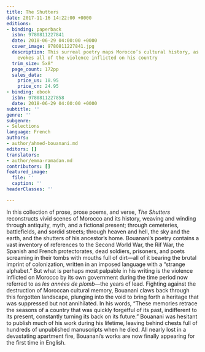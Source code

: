 ```yaml
---
title: The Shutters
date: 2017-11-16 14:22:00 +0000
editions:
- binding: paperback
  isbn: 9780811227841
  date: 2018-06-29 04:00:00 +0000
  cover_image: 9780811227841.jpg
  description: This surreal poetry maps Morocco’s cultural history, as Bouanani hauntingly
    evokes all of the violence inflicted on his country
  trim_size: 5x8"
  page_count: 172pp
  sales_data:
    price_us: 18.95
    price_cn: 24.95
- binding: ebook
  isbn: 9780811227858
  date: 2018-06-29 04:00:00 +0000
subtitle: ''
genre: ''
subgenre:
- Selections
language: French
authors:
- author/ahmed-bouanani.md
editors: []
translators:
- author/emma-ramadan.md
contributors: []
featured_image:
  file: ''
  caption: ''
headerClasses: ''

---
```

In this collection of prose, prose poems, and verse, _The Shutters_ reconstructs vivid scenes of Morocco and its history, weaving and winding through antiquity, myth, and a fictional present; through cemeteries, battlefields, and sordid streets; through heaven and hell, the sky and the earth, and the shutters of his ancestor’s home. Bouanani’s poetry contains a vast inventory of references to the Second World War, the Rif War, the Spanish and French protectorates, dead soldiers, prisoners, and poets screaming in their tombs with mouths full of dirt—all of it bearing the brutal imprint of colonization, written in an imposed language with a “strange alphabet.” But what is perhaps most palpable in his writing is the violence inflicted on Morocco by its own government during the time period now referred to as _les années de plomb_—the years of lead. Fighting against the destruction of Moroccan cultural memory, Bouanani claws back through this forgotten landscape, plunging into the void to bring forth a heritage that was suppressed but not annihilated. In his words, “These memories retrace the seasons of a country that was quickly forgetful of its past, indifferent to its present, constantly turning its back on its future.” Bouanani was hesitant to publish much of his work during his lifetime, leaving behind chests full of hundreds of unpublished manuscripts when he died. All nearly lost in a devastating apartment fire, Bouanani’s works are now finally appearing for the first time in English.